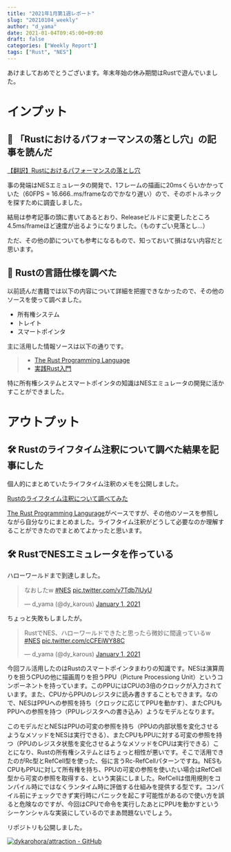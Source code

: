 ```yaml
---
title: "2021年1月第1週レポート"
slug: "20210104_weekly"
author: "d_yama"
date: 2021-01-04T09:45:00+09:00
draft: false
categories: ["Weekly Report"]
tags: ["Rust", "NES"]
---
```


あけましておめでとうございます。年末年始の休み期間はRustで遊んでいました。

# インプット

## 📝 「Rustにおけるパフォーマンスの落とし穴」の記事を読んだ

[【翻訳】Rustにおけるパフォーマンスの落とし穴](https://codom.hatenablog.com/entry/2017/06/03/221318)

事の発端はNESエミュレータの開発で、1フレームの描画に20msくらいかかっていた（60FPS = 16.666..ms/frameなのでかなり遅い）ので、そのボトルネックを探すために調査しました。

結局は参考記事の頭に書いてあるとおり、Releaseビルドに変更したところ4.5ms/frameほど速度が出るようになりました。（ものすごい見落とし…）

ただ、その他の節についても参考になるもので、知っておいて損はない内容だと思います。

## 📝 Rustの言語仕様を調べた

以前読んだ書籍では以下の内容について詳細を把握できなかったので、その他のソースを使って調べました。

* 所有権システム
* トレイト
* スマートポインタ

主に活用した情報ソースは以下の通りです。

> * [The Rust Programming Language](https://doc.rust-lang.org/stable/book/)  
> * [実践Rust入門](https://amzn.to/3hDympY)

特に所有権システムとスマートポインタの知識はNESエミュレータの開発に活かすことができました。

# アウトプット

## 🛠️ Rustのライフタイム注釈について調べた結果を記事にした

個人的にまとめていたライフタイム注釈のメモを公開しました。

[Rustのライフタイム注釈について調べてみた](https://blog-mk2.d-yama7.com/2020/12/20201230_rust_lifetime/)

[The Rust Programming Langurage](https://doc.rust-jp.rs/book-ja/ch10-03-lifetime-syntax.html)がベースですが、その他のソースを参照しながら自分なりにまとめました。ライフタイム注釈がどうして必要なのか理解することができたのでまとめてよかったと思います。

## 🛠️ RustでNESエミュレータを作っている

ハローワールドまで到達しました。

<blockquote class="twitter-tweet"><p lang="ja" dir="ltr">なおしたw <a href="https://twitter.com/hashtag/NES?src=hash&amp;ref_src=twsrc%5Etfw">#NES</a> <a href="https://t.co/v7Tdb7lUyU">pic.twitter.com/v7Tdb7lUyU</a></p>&mdash; d_yama (@dy_karous) <a href="https://twitter.com/dy_karous/status/1344929666927263744?ref_src=twsrc%5Etfw">January 1, 2021</a></blockquote> <script async src="https://platform.twitter.com/widgets.js" charset="utf-8"></script>

ちょっと失敗もしましたが。

<blockquote class="twitter-tweet"><p lang="ja" dir="ltr">RustでNES、ハローワールドできたと思ったら微妙に間違っているw <a href="https://twitter.com/hashtag/NES?src=hash&amp;ref_src=twsrc%5Etfw">#NES</a> <a href="https://t.co/cCFEiWY88C">pic.twitter.com/cCFEiWY88C</a></p>&mdash; d_yama (@dy_karous) <a href="https://twitter.com/dy_karous/status/1344922883286417410?ref_src=twsrc%5Etfw">January 1, 2021</a></blockquote> <script async src="https://platform.twitter.com/widgets.js" charset="utf-8"></script>

今回フル活用したのはRustのスマートポインタまわりの知識です。NESは演算周りを担うCPUの他に描画周りを担うPPU（Picture Processiong Unit）というコンポーネントを持っています。このPPUにはCPUの3倍のクロックが入力されています。また、CPUからPPUのレジスタに読み書きすることもできます。なので、NESはPPUへの参照を持ち（クロックに応じてPPUを動かす）、またCPUもPPUへの参照を持つ（PPUレジスタへの書き込み）ようなモデルとなります。

このモデルだとNESはPPUの可変の参照を持ち（PPUの内部状態を変化させるようなメソッドをNESは実行できる）、またCPUもPPUに対する可変の参照を持つ（PPUのレジスタ状態を変化させるようなメソッドをCPUは実行できる）ことになり、Rustの所有権システムとはちょっと相性が悪いです。そこで活用できたのがRc型とRefCell型を使った、俗に言うRc-RefCellパターンですね。NESもCPUもPPUに対して所有権を持ち、PPUの可変の参照を使いたい場合はRefCell型から可変の参照を取得する、という実装にしました。RefCellは借用規則をコンパイル時にではなくランタイム時に評価する仕組みを提供する型です。コンパイル前にチェックできず実行時にパニックを起こす可能性があるので使い方を誤ると危険なのですが、今回はCPUで命令を実行したあとにPPUを動かすというシーケンシャルな実装にしているのでまあ問題ないでしょう。

リポジトリも公開しました。

[![dykarohora/attraction - GitHub](https://gh-card.dev/repos/dykarohora/attraction.svg)](https://github.com/dykarohora/attraction)